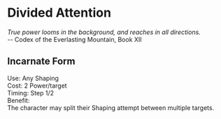 # Divided Attention

*True power looms in the background, and reaches in all directions.*  
-- Codex of the Everlasting Mountain, Book XII

## Incarnate Form
Use: Any Shaping  
Cost: 2 Power/target  
Timing: Step 1/2  
Benefit:  
The character may split their Shaping attempt between multiple targets.